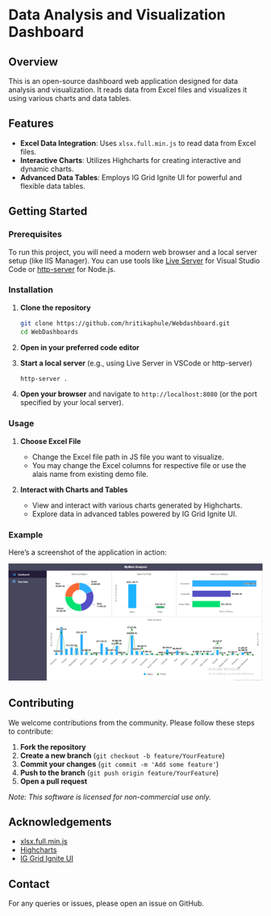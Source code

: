 # Data Analysis and Visualization Dashboard

## Overview

This is an open-source dashboard web application designed for data analysis and visualization. It reads data from Excel files and visualizes it using various charts and data tables.

## Features

- **Excel Data Integration**: Uses `xlsx.full.min.js` to read data from Excel files.
- **Interactive Charts**: Utilizes Highcharts for creating interactive and dynamic charts.
- **Advanced Data Tables**: Employs IG Grid Ignite UI for powerful and flexible data tables.

## Getting Started

### Prerequisites

To run this project, you will need a modern web browser and a local server setup (like IIS Manager). You can use tools like [Live Server](https://marketplace.visualstudio.com/items?itemName=ritwickdey.LiveServer) for Visual Studio Code or [http-server](https://www.npmjs.com/package/http-server) for Node.js.

### Installation

1. **Clone the repository**
    ```sh
    git clone https://github.com/hritikaphule/Webdashboard.git
    cd WebDashboards
    ```

2. **Open in your preferred code editor**

3. **Start a local server** (e.g., using Live Server in VSCode or http-server)
    ```sh
    http-server .
    ```

4. **Open your browser** and navigate to `http://localhost:8080` (or the port specified by your local server).

### Usage

1. **Choose Excel File**
   - Change the Excel file path in JS file you want to visualize.
   - You may change the Excel columns for respective file or use the alais name from existing demo file.

2. **Interact with Charts and Tables**
   - View and interact with various charts generated by Highcharts.
   - Explore data in advanced tables powered by IG Grid Ignite UI.

### Example

Here’s a screenshot of the application in action:

![Dashboard Screenshot](Assets/Screenshot1.png)

## Contributing

We welcome contributions from the community. Please follow these steps to contribute:

1. **Fork the repository**
2. **Create a new branch** (`git checkout -b feature/YourFeature`)
3. **Commit your changes** (`git commit -m 'Add some feature'`)
4. **Push to the branch** (`git push origin feature/YourFeature`)
5. **Open a pull request**

*Note: This software is licensed for non-commercial use only.*

## Acknowledgements

- [xlsx.full.min.js](https://cdnjs.cloudflare.com/ajax/libs/xlsx/0.16.9/xlsx.full.min.js")
- [Highcharts](https://www.highcharts.com/)
- [IG Grid Ignite UI](https://www.infragistics.com/products/ignite-ui)

## Contact

For any queries or issues, please open an issue on GitHub.
